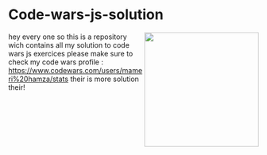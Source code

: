 # Code-wars-js-solution
<img align='right' src="https://media.giphy.com/media/ln7z2eWriiQAllfVcn/giphy.gif" width="230">

hey every one 
so this is a repository wich contains all my solution to code wars js exercices 
please make sure to check my code wars profile : https://www.codewars.com/users/mameri%20hamza/stats
their is more solution their!
